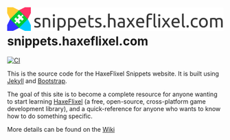 [![Logo](title-logo/assets/logo.png)](snippets.haxeflixel.com) snippets.haxeflixel.com
==========================

[![CI](https://img.shields.io/github/workflow/status/HaxeFlixel/snippets.haxeflixel.com/CI.svg?logo=github)](https://github.com/HaxeFlixel/snippets.haxeflixel.com/actions?query=workflow%3ACI)

This is the source code for the HaxeFlixel Snippets website. It is built using [Jekyll](https://jekyllrb.com/) and [Bootstrap](https://getbootstrap.com/).

The goal of this site is to become a complete resource for anyone wanting to start learning [HaxeFlixel](https://haxeflixel.com) (a free, open-source, cross-platform game development library), and a quick-reference for anyone who wants to know how to do something specific.

More details can be found on the [Wiki](https://github.com/HaxeFlixel/snippets.haxeflixel.com/wiki)
